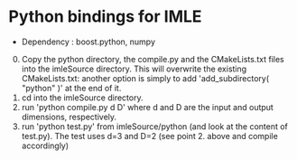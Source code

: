 # Python bindings for IMLE

* Dependency : boost.python, numpy

0. Copy the python directory, the compile.py and the CMakeLists.txt files into the imleSource directory. This will overwrite the existing CMakeLists.txt: another option is simply to add 'add_subdirectory( "python" )' at the end of it.
1. cd into the imleSource directory.
2. run 'python compile.py d D' where d and D are the input and output dimensions, respectively.
3. run 'python test.py' from imleSource/python (and look at the content of test.py). The test uses d=3 and D=2 (see point 2. above and compile accordingly)


